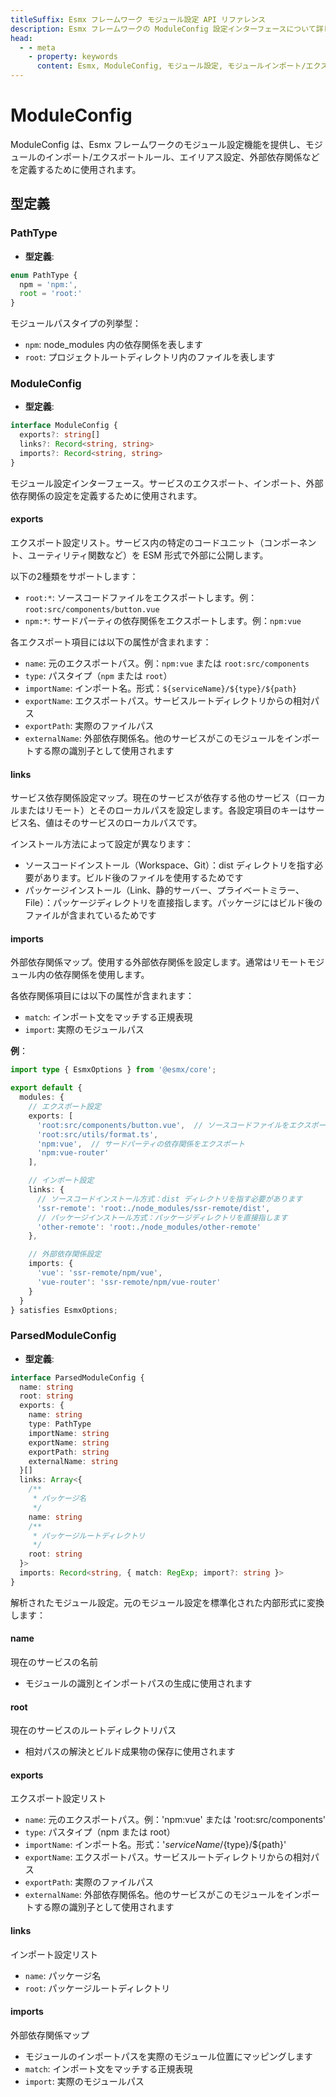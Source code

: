 ```yaml
---
titleSuffix: Esmx フレームワーク モジュール設定 API リファレンス
description: Esmx フレームワークの ModuleConfig 設定インターフェースについて詳しく説明します。モジュールのインポート/エクスポートルール、エイリアス設定、外部依存関係管理などを含み、開発者がフレームワークのモジュールシステムを深く理解するのに役立ちます。
head:
  - - meta
    - property: keywords
      content: Esmx, ModuleConfig, モジュール設定, モジュールインポート/エクスポート, 外部依存関係, エイリアス設定, 依存関係管理, Webアプリケーションフレームワーク
---
```


# ModuleConfig

ModuleConfig は、Esmx フレームワークのモジュール設定機能を提供し、モジュールのインポート/エクスポートルール、エイリアス設定、外部依存関係などを定義するために使用されます。

## 型定義

### PathType

- **型定義**:
```ts
enum PathType {
  npm = 'npm:', 
  root = 'root:'
}
```

モジュールパスタイプの列挙型：
- `npm`: node_modules 内の依存関係を表します
- `root`: プロジェクトルートディレクトリ内のファイルを表します

### ModuleConfig

- **型定義**:
```ts
interface ModuleConfig {
  exports?: string[]
  links?: Record<string, string>
  imports?: Record<string, string>
}
```

モジュール設定インターフェース。サービスのエクスポート、インポート、外部依存関係の設定を定義するために使用されます。

#### exports

エクスポート設定リスト。サービス内の特定のコードユニット（コンポーネント、ユーティリティ関数など）を ESM 形式で外部に公開します。

以下の2種類をサポートします：
- `root:*`: ソースコードファイルをエクスポートします。例：`root:src/components/button.vue`
- `npm:*`: サードパーティの依存関係をエクスポートします。例：`npm:vue`

各エクスポート項目には以下の属性が含まれます：
- `name`: 元のエクスポートパス。例：`npm:vue` または `root:src/components`
- `type`: パスタイプ（`npm` または `root`）
- `importName`: インポート名。形式：`${serviceName}/${type}/${path}`
- `exportName`: エクスポートパス。サービスルートディレクトリからの相対パス
- `exportPath`: 実際のファイルパス
- `externalName`: 外部依存関係名。他のサービスがこのモジュールをインポートする際の識別子として使用されます

#### links

サービス依存関係設定マップ。現在のサービスが依存する他のサービス（ローカルまたはリモート）とそのローカルパスを設定します。各設定項目のキーはサービス名、値はそのサービスのローカルパスです。

インストール方法によって設定が異なります：
- ソースコードインストール（Workspace、Git）：dist ディレクトリを指す必要があります。ビルド後のファイルを使用するためです
- パッケージインストール（Link、静的サーバー、プライベートミラー、File）：パッケージディレクトリを直接指します。パッケージにはビルド後のファイルが含まれているためです

#### imports

外部依存関係マップ。使用する外部依存関係を設定します。通常はリモートモジュール内の依存関係を使用します。

各依存関係項目には以下の属性が含まれます：
- `match`: インポート文をマッチする正規表現
- `import`: 実際のモジュールパス

**例**：
```ts title="entry.node.ts"
import type { EsmxOptions } from '@esmx/core';

export default {
  modules: {
    // エクスポート設定
    exports: [
      'root:src/components/button.vue',  // ソースコードファイルをエクスポート
      'root:src/utils/format.ts',
      'npm:vue',  // サードパーティの依存関係をエクスポート
      'npm:vue-router'
    ],

    // インポート設定
    links: {
      // ソースコードインストール方式：dist ディレクトリを指す必要があります
      'ssr-remote': 'root:./node_modules/ssr-remote/dist',
      // パッケージインストール方式：パッケージディレクトリを直接指します
      'other-remote': 'root:./node_modules/other-remote'
    },

    // 外部依存関係設定
    imports: {
      'vue': 'ssr-remote/npm/vue',
      'vue-router': 'ssr-remote/npm/vue-router'
    }
  }
} satisfies EsmxOptions;
```

### ParsedModuleConfig

- **型定義**:
```ts
interface ParsedModuleConfig {
  name: string
  root: string
  exports: {
    name: string
    type: PathType
    importName: string
    exportName: string
    exportPath: string
    externalName: string
  }[]
  links: Array<{
    /**
     * パッケージ名
     */
    name: string
    /**
     * パッケージルートディレクトリ
     */
    root: string
  }>
  imports: Record<string, { match: RegExp; import?: string }>
}
```

解析されたモジュール設定。元のモジュール設定を標準化された内部形式に変換します：

#### name
現在のサービスの名前
- モジュールの識別とインポートパスの生成に使用されます

#### root
現在のサービスのルートディレクトリパス
- 相対パスの解決とビルド成果物の保存に使用されます

#### exports
エクスポート設定リスト
- `name`: 元のエクスポートパス。例：'npm:vue' または 'root:src/components'
- `type`: パスタイプ（npm または root）
- `importName`: インポート名。形式：'${serviceName}/${type}/${path}'
- `exportName`: エクスポートパス。サービスルートディレクトリからの相対パス
- `exportPath`: 実際のファイルパス
- `externalName`: 外部依存関係名。他のサービスがこのモジュールをインポートする際の識別子として使用されます

#### links
インポート設定リスト
- `name`: パッケージ名
- `root`: パッケージルートディレクトリ

#### imports
外部依存関係マップ
- モジュールのインポートパスを実際のモジュール位置にマッピングします
- `match`: インポート文をマッチする正規表現
- `import`: 実際のモジュールパス
```